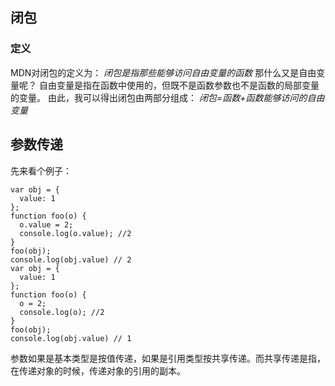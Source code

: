 ## 闭包
### 定义
MDN对闭包的定义为： *闭包是指那些能够访问自由变量的函数*
那什么又是自由变量呢？ 
自由变量是指在函数中使用的，但既不是函数参数也不是函数的局部变量的变量。
由此，我可以得出闭包由两部分组成： *闭包=函数+函数能够访问的自由变量*
## 参数传递
先来看个例子：
```
var obj = {
  value: 1
};
function foo(o) {
  o.value = 2;
  console.log(o.value); //2
}
foo(obj);
console.log(obj.value) // 2
var obj = {
  value: 1
};
function foo(o) {
  o = 2;
  console.log(o); //2
}
foo(obj);
console.log(obj.value) // 1
```
参数如果是基本类型是按值传递，如果是引用类型按共享传递。而共享传递是指，在传递对象的时候，传递对象的引用的副本。